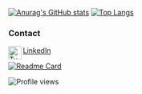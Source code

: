 [![Anurag's GitHub stats](https://github-readme-stats.vercel.app/api?username=tugayipek1)](https://github.com/tugayipek1/github-readme-stats)
[![Top Langs](https://github-readme-stats.vercel.app/api/top-langs/?username=tugayipek1&layout=compact)](https://github.com/tugayipek1/github-readme-stats)

### Contact

<img align="left" alt="Tugay's LinkdeIN" width="26px" src="https://image.flaticon.com/icons/png/512/174/174857.png"/>
<a href="https://www.linkedin.com/in/tugay-ipek-5523ab188/" target="_blank">LinkedIn</a>

[![Readme Card](https://github-readme-stats.vercel.app/api/pin/?username=tugayipek1&repo=github-readme-stats)](https://github.com/tugayipek1/github-readme-stats)

![Profile views](https://gpvc.arturio.dev/tugayipek1)  
